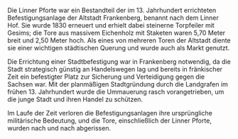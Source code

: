 Die Linner Pforte war ein Bestandteil der im 13. Jahrhundert errichteten Befestigungsanlage der Altstadt Frankenberg, benannt nach dem Linner Hof. Sie wurde 1830 erneuert und erhielt dabei steinerne Torpfeiler mit Gesims; die Tore aus massivem Eichenholz mit Staketen waren 5,70 Meter breit und 2,50 Meter hoch. Als eines von mehreren Toren der Altstadt diente sie einer wichtigen städtischen Querung und wurde auch als Markt genutzt.

Die Errichtung einer Stadtbefestigung war in Frankenberg notwendig, da die Stadt strategisch günstig an Handelswegen lag und bereits in fränkischer Zeit ein befestigter Platz zur Sicherung und Verteidigung gegen die Sachsen war. Mit der planmäßigen Stadtgründung durch die Landgrafen im frühen 13. Jahrhundert wurde die Ummauerung rasch vorangetrieben, um die junge Stadt und ihren Handel zu schützen.

Im Laufe der Zeit verloren die Befestigungsanlagen ihre ursprüngliche militärische Bedeutung, und die Tore, einschließlich der Linner Pforte, wurden nach und nach abgerissen.